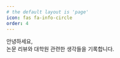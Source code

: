 ```yaml
---
# the default layout is 'page'
icon: fas fa-info-circle
order: 4
---
```

안녕하세요,<br>
논문 리뷰와 대학원 관련한 생각들을 기록합니다.<br>

<!-- > Add Markdown syntax content to file `_tabs/about.md`{: .filepath } and it will show up on this page.
{: .prompt-tip } -->
